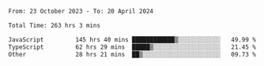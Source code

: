 

<!--START_SECTION:waka-->

```txt
From: 23 October 2023 - To: 20 April 2024

Total Time: 263 hrs 3 mins

JavaScript         145 hrs 40 mins ████████████▒░░░░░░░░░░░░   49.99 %
TypeScript         62 hrs 29 mins  █████▒░░░░░░░░░░░░░░░░░░░   21.45 %
Other              28 hrs 21 mins  ██▒░░░░░░░░░░░░░░░░░░░░░░   09.73 %
```

<!--END_SECTION:waka-->
